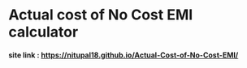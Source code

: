 # Actual cost of No Cost EMI calculator
#### site link : https://nitupal18.github.io/Actual-Cost-of-No-Cost-EMI/
